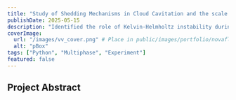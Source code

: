 ```yaml
---
title: "Study of Shedding Mechanisms in Cloud Cavitation and the scale effects on dynamics"
publishDate: 2025-05-15
description: "Identified the role of Kelvin-Helmholtz instability during the shedding of cavitation clouds. Proposed a new non-dimensional number that can explain the nature of shedding observed at different scales."
coverImage:
  url: "/images/vv_cover.png" # Place in public/images/portfolio/novaflow/
  alt: "pBox"
tags: ["Python", "Multiphase", "Experiment"]
featured: false
---
```


## Project Abstract
